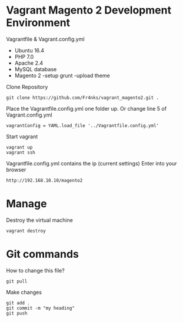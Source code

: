 # Vagrant Magento 2 Development Environment
Vagrantfile & Vagrant.config.yml

- Ubuntu 16.4
- PHP 7.0
- Apache 2.4
- MySQL database
- Magento 2 -setup grunt -upload theme

Clone Repository
```
git clone https://github.com/Fr4nks/vagrant_magento2.git .
```
Place the Vagrantfile.config.yml one folder up. Or change line 5 of Vagrant.config.yml
```
vagrantConfig = YAML.load_file '../Vagrantfile.config.yml'
```
Start vagrant
```
vagrant up
vagrant ssh
```
Vagrantfile.config.yml contains the ip (current settings)
Enter into your browser
```
http://192.168.10.10/magento2
```

# Manage
Destroy the virtual machine 
```
vagrant destroy
```
# Git commands
How to change this file?
```
git pull
```
Make changes
```
git add .
git commit -m "my heading"
git push
```
